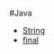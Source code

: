 #Java
- [String](https://github.com/13120241790/ProgrameLife/blob/master/Java/String.md)
- [final](https://github.com/13120241790/ProgrameLife/blob/master/Java/final.md)
